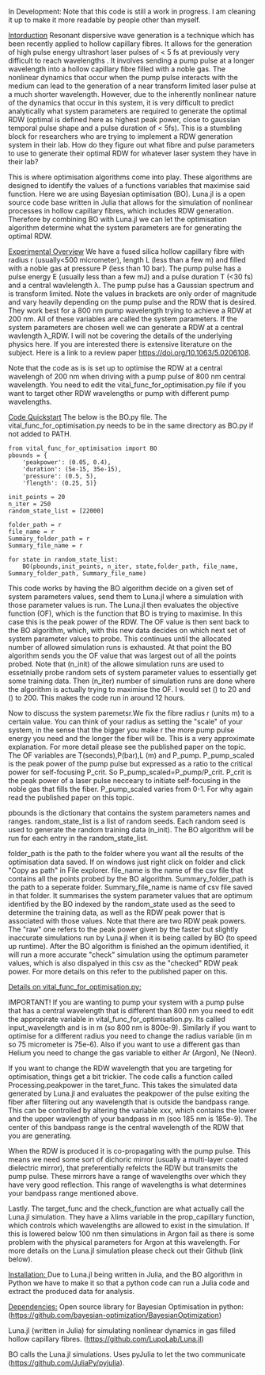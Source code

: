 

In Development: Note that this code is still a work in progress. I am cleaning it up to make it more readable by people other than myself.


<ins>Intorduction</ins>
Resonant dispersive wave generation is a technique which has been recently applied to hollow capillary fibres. It allows for the generation of high pulse energy ultrashort laser pulses of < 5 fs at previously very difficult to reach wavelengths . It involves sending a pump pulse at a longer wavelength into a hollow capillary fibre filled with a noble gas. The nonlinear dynamics that occur when the pump pulse interacts with the medium can lead to the generation of a near transform limited laser pulse at a much shorter wavelength. However, due to the inherently nonlinear nature of the dynamics that occur in this system, it is very difficult to predict analytically what system parameters are required to generate the optimal RDW (optimal is defined here as highest peak power, close to gaussian temporal pulse shape and a pulse duration of < 5fs). This is a stumbling block for researchers who are trying to implement a RDW generation system in their lab. How do they figure out what fibre and pulse parameters to use to generate their optimal RDW for whatever laser system they have in their lab?

This is where optimisation algorithms come into play. These algorithms are designed to identify the values of a functions variables that maximise said function. Here we are using Bayesian optimisation (BO). Luna.jl is a open source code base written in Julia that allows for the simulation of nonlinear processes in hollow capillary fibres, which includes RDW generation. Therefore by combining BO with Luna.jl we can let the optimisation algorithm determine what the system parameters are for generating the optimal RDW. 

<ins>Experimental Overview</ins>
We have a fused silica hollow capillary fibre with radius r (usually<500 micrometer), length L (less than a few m) and filled with a noble gas at pressure P (less than 10 bar). The pump pulse has a pulse energy E (usually less than a few mJ) and a pulse duration T (<30 fs) and a central wavlelength λ. The pump pulse has a Gaussian spectrum and is transform limited. Note the values in brackets are only order of magnitude and vary heavily depending on the pump pulse and the RDW that is desired. They work best for a 800 nm pump wavelength trying to achieve a RDW at 200 nm.  All of these variables are called the system parameters. If the system parameters are chosen well we can generate a RDW at a central wavlength λ_RDW. I will not be covering the details of the underlying physics here. If you are interested there is extensive literature on the subject. Here is a link to a review paper https://doi.org/10.1063/5.0206108. 

Note that the code as is is set up to optimise the RDW at a central wavelengh of 200 nm when driving with a pump pulse of 800 nm central wavelength. You need to edit the vital_func_for_optimisation.py file if you want to target other RDW wavelengths or pump with different pump wavelengths.

<ins>Code Quickstart</ins>
The below is the BO.py file. The vital_func_for_optimisation.py needs to be in the same directory as BO.py if not added to PATH.
```
from vital_func_for_optimisation import BO
pbounds = {
    'peakpower': (0.05, 0.4),
    'duration': (5e-15, 35e-15),
    'pressure': (0.5, 5),
    'flength': (0.25, 5)}  

init_points = 20
n_iter = 250
random_state_list = [22000]

folder_path = r
file_name = r
Summary_folder_path = r
Summary_file_name = r

for state in random_state_list:
    BO(pbounds,init_points, n_iter, state,folder_path, file_name, Summary_folder_path, Summary_file_name)

```
This code works by having the BO algorithm decide on a given set of system parameters values, send them to Luna.jl where a simulation with those parameter values is run. The Luna.jl then evaluates the objective function (OF), which is the function that BO is trying to maximise. In this case this is the peak power of the RDW. The OF value is then sent back to the BO algorithm, which, with this new data decides on which next set of system parameter values to probe. This continues until the allocated number of allowed simulation runs is exhausted. At that point the BO algorithm sends you the OF value that was largest out of all the points probed. Note that (n_init) of the allowe simulation runs are used to essetnially probe random sets of system parameter values to essentially get some training data. Then (n_iter) number of simulation runs are done where the algorithm is actually trying to maximise the OF. I would set () to 20 and () to 200. This makes the code run in around 12 hours.

Now to discuss the system paremetsr.We fix the fibre radius r (units m) to a certain value. You can think of your radius as setting the "scale" of your system, in the sense that the bigger you make r the more pump pulse energy you need and the longer the fiber will be. This is a very approximate explanation. For more detail please see the published paper on the topic. The OF variables are T(seconds),P(bar),L (m) and P_pump. P_pump_scaled is the peak power of the pump pulse but expressed as a ratio to the critical power for self-focusing P_crit. So P_pump_scaled=P_pump/P_crit. P_crit is the peak power of a laser pulse necceary to initiate self-focusing in the noble gas that fills the fiber. P_pump_scaled varies from 0-1. For why again read the published paper on this topic. 

pbounds is the dictionary that contains the system parameters names and ranges. random_state_list is a list of random seeds. Each random seed is used to generate the random training data (n_init). The BO algorithm will be run for each entry in the random_state_list. 

folder_path is the path to the folder where you want all the results of the optimisation data saved. If on windows just right click on folder and click "Copy as path" in File explorer. file_name is the name of the csv file that contains all the points probed by the BO algorithm. Summary_folder_path is the path to a seperate folder. Summary_file_name is name of csv file saved in that folder. It summarises the system parameter values that are optimum identified by the BO indexed by the random_state used as the seed to determine the training data, as well as the RDW peak power that is associated with those values. Note that there are two RDW peak powers. The "raw" one refers to the peak power given by the faster but slightly inaccurate simulations run by Luna.jl when it is being called by BO (to speed up runtime). After the BO algorithm is finished an the opimum identified, it will run a more accurate "check" simulation using the optimum parameter values, which is also dispalyed in this csv as the "checked" RDW peak power. For more details on this refer to the published paper on this. 



<ins>Details on vital_func_for_optimisation.py: </ins>

IMPORTANT! If you are wanting to pump your system with a pump pulse that has a central wavelength that is different than 800 nm you need to edit the appropirate variable in vital_func_for_optimisation.py. Its called input_wavelength and is in m (so 800 nm is 800e-9). Similarly if you want to optimise for a different radius you need to change the radius variable (in m so 75 micrometer is 75e-6). Also if you want to use a different gas than Helium you need to change the gas variable to either Ar (Argon), Ne (Neon). 

If you want to change the RDW wavelength that you are targeting for optimisation, things get a bit trickier. The code calls a function called Processing.peakpower in the taret_func. This takes the simulated data generated by Luna.jl and evaluates the peakpower of the pulse exiting the fiber after filtering out any wavelength that is outside the bandpass range. This can be controlled by altering the variable xxx, which contains the lower and the upper wavlength of your bandpass in m (soo 185 nm is 185e-9). The center of this bandpass range is the central wavelength of the RDW that you are generating.

When the RDW is produced it is co-propagating with the pump pulse. This means we need some sort of dichoric mirror (usually a multi-layer coated dielectric mirror), that preferentially refelcts the RDW but transmits the pump pulse. These mirrors have a range of wavelengths over which they have very good reflection. This range of wavelengths is what determines your bandpass range mentioned above. 

Lastly. The target_func and the check_function are what actually call the Luna.jl simulation. They have a λlims variable in the prop_capillary function, which controls which wavelengths are allowed to exist in the simulation. If this is lowered below 100 nm then simulations in Argon fail as there is some problem with the physical parameters for Argon at this wavelength. For more details on the Luna.jl simulation please check out their Github (link below).



<ins>Installation: </ins>
Due to Luna.jl being written in Julia, and the BO algorithm in Python we have to make it so that a python code can run a Julia code and extract the produced data for analysis.


<ins>Dependencies:</ins>
Open source library for Bayesian Optimisation in python: (https://github.com/bayesian-optimization/BayesianOptimization)

Luna.jl (written in Julia) for simulating nonlinear dynamics in gas filled hollow capillary fibres. (https://github.com/LupoLab/Luna.jl)
 
BO calls the Luna.jl simulations. Uses pyJulia to let the two communicate (https://github.com/JuliaPy/pyjulia).
